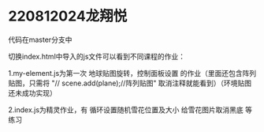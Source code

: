 # 220812024龙翔悦
代码在master分支中

切换index.html中导入的js文件可以看到不同课程的作业：

1.my-element.js为第一次 地球贴图旋转，控制面板设置 的作业（里面还包含阵列贴图，只需将 "// scene.add(plane);//阵列贴图" 取消注释就能看到）（环境贴图还未成功实现）

2.index.js为精灵作业，有 循环设置随机雪花位置及大小 给雪花图片取消黑底 等练习

